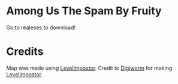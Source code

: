 # Among Us The Spam By Fruity
Go to realeses to download!

# Credits
Map was made using <a href="https://levelimposter.net">LevelImpostor</a>. Credit to <a href="https://github.com/DigiWorm0">Digiworm</a> for making <a href="https://levelimposter.net">LevelImpostor</a>.
